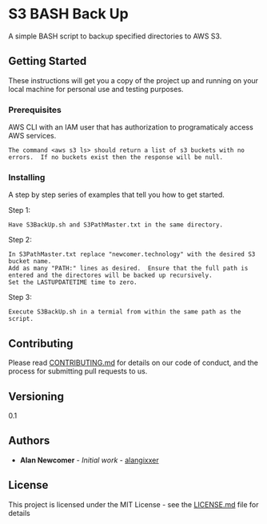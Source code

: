 # S3 BASH Back Up

A simple BASH script to backup specified directories to AWS S3.

## Getting Started

These instructions will get you a copy of the project up and running on your local machine for personal use and testing purposes.

### Prerequisites

AWS CLI with an IAM user that has authorization to programaticaly access AWS services.

```
The command <aws s3 ls> should return a list of s3 buckets with no errors.  If no buckets exist then the response will be null.
```

### Installing

A step by step series of examples that tell you how to get started.

Step 1:

```
Have S3BackUp.sh and S3PathMaster.txt in the same directory.
```

Step 2:

```
In S3PathMaster.txt replace "newcomer.technology" with the desired S3 bucket name.
Add as many "PATH:" lines as desired.  Ensure that the full path is entered and the directores will be backed up recursively.
Set the LASTUPDATETIME time to zero.
```
Step 3:

```
Execute S3BackUp.sh in a termial from within the same path as the script.
```


## Contributing

Please read [CONTRIBUTING.md](https://gist.github.com/PurpleBooth/b24679402957c63ec426) for details on our code of conduct, and the process for submitting pull requests to us.

## Versioning

0.1 

## Authors

* **Alan Newcomer** - *Initial work* - [alangixxer](https://github.com/alangixxer)

## License

This project is licensed under the MIT License - see the [LICENSE.md](LICENSE.md) file for details


